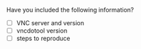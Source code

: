  Have you included the following information?

 - [ ] VNC server and version
 - [ ] vncdotool version
 - [ ] steps to reproduce
